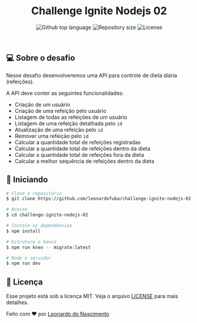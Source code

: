 <h1 align="center">Challenge Ignite Nodejs 02</h1>

<p align="center">
  <img alt="Github top language" src="https://img.shields.io/github/languages/top/leonardofuba/challenge-ignite-nodejs-02?color=56BEB8">
  <img alt="Repository size" src="https://img.shields.io/github/repo-size/leonardofuba/challenge-ignite-nodejs-02?color=56BEB8">
  <img alt="License" src="https://img.shields.io/github/license/leonardofuba/challenge-ignite-nodejs-02?color=56BEB8">
</p>
<br>

## 💻 Sobre o desafio ##

Nesse desafio desenvolveremos uma API para controle de dieta diária (refeições).

A API deve conter as seguintes funcionalidades:

- Criação de um usuário
- Criação de uma refeição pelo usuário
- Listagem de todas as refeições de um usuário
- Listagem de uma refeição detalhada pelo `id`
- Atualização de uma refeição pelo `id`
- Remover uma refeição pelo `id`
- Calcular a quantidade total de refeições registradas
- Calcular a quantidade total de refeições dentro da dieta
- Calcular a quantidade total de refeições fora da dieta
- Calcular a melhor sequência de refeições dentro da dieta

## 🚀 Iniciando ##

```bash
# Clone o repositório
$ git clone https://github.com/leonardofuba/challenge-ignite-nodejs-02

# Acesse
$ cd challenge-ignite-nodejs-02

# Instale as dependências
$ npm install

# Estruture o banco
$ npm run knex -- migrate:latest

# Rode o servidor
$ npm run dev

```

## 📝 Licença

Esse projeto está sob a licença MIT. Veja o arquivo [LICENSE](LICENSE) para mais detalhes.


Feito com :heart: por <a href="https://github.com/leonardofuba" target="_blank">Leonardo do Nascimento</a>
